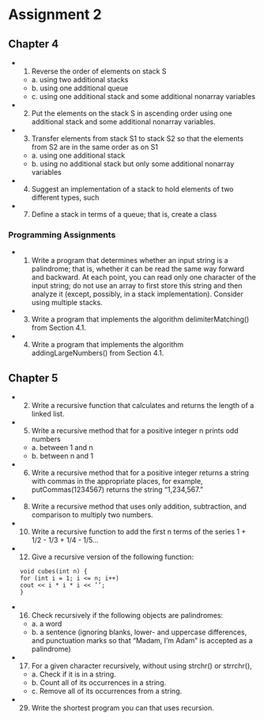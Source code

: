 # Assignment 2


## Chapter 4

- 1. Reverse the order of elements on stack S
    - a. using two additional stacks
    - b. using one additional queue
    - c. using one additional stack and some additional nonarray variables
    
- 2. Put the elements on the stack S in ascending order using one additional stack and
some additional nonarray variables.

- 3. Transfer elements from stack S1 to stack S2 so that the elements from S2 are in the
same order as on S1
    - a. using one additional stack
    - b. using no additional stack but only some additional nonarray variables

- 4. Suggest an implementation of a stack to hold elements of two different types, such

- 7. Define a stack in terms of a queue; that is, create a class

### Programming Assignments

- 1. Write a program that determines whether an input string is a palindrome; that is,
whether it can be read the same way forward and backward. At each point, you can
read only one character of the input string; do not use an array to first store this
string and then analyze it (except, possibly, in a stack implementation). Consider
using multiple stacks.

- 3. Write a program that implements the algorithm delimiterMatching() from
Section 4.1.

- 4. Write a program that implements the algorithm addingLargeNumbers() from
Section 4.1.


## Chapter 5

- 2. Write a recursive function that calculates and returns the length of a linked list.

- 5. Write a recursive method that for a positive integer n prints odd numbers
    - a. between 1 and n
    - b. between n and 1

- 6. Write a recursive method that for a positive integer returns a string with commas
in the appropriate places, for example, putCommas(1234567) returns the string
“1,234,567.”

- 8. Write a recursive method that uses only addition, subtraction, and comparison to
multiply two numbers.

- 10. Write a recursive function to add the first n terms of the series 
1 + 1/2 - 1/3 + 1/4 - 1/5...

- 12. Give a recursive version of the following function:
    ```
    void cubes(int n) {
    for (int i = 1; i <= n; i++)
    cout << i * i * i << ’’;
    }
    ```
 
- 16. Check recursively if the following objects are palindromes:
    - a. a word
    - b. a sentence (ignoring blanks, lower- and uppercase differences, and punctuation
marks so that “Madam, I’m Adam” is accepted as a palindrome)

- 17. For a given character recursively, without using strchr() or strrchr(),
    - a. Check if it is in a string.
    - b. Count all of its occurrences in a string.
    - c. Remove all of its occurrences from a string.

- 29. Write the shortest program you can that uses recursion.

